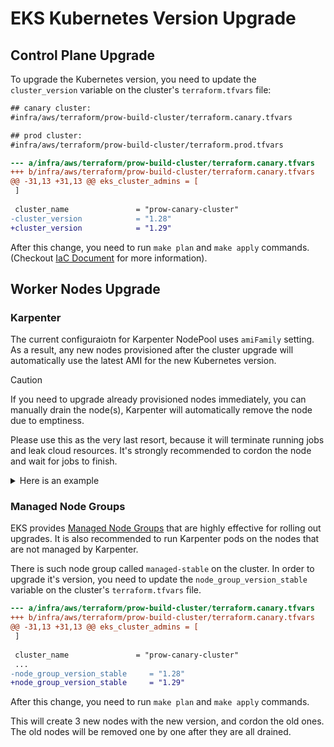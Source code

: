 # EKS Kubernetes Version Upgrade

## Control Plane Upgrade

To upgrade the Kubernetes version, you need to update the `cluster_version` variable on the cluster's `terraform.tfvars` file:

```diff
## canary cluster:
#infra/aws/terraform/prow-build-cluster/terraform.canary.tfvars

## prod cluster:
#infra/aws/terraform/prow-build-cluster/terraform.prod.tfvars

--- a/infra/aws/terraform/prow-build-cluster/terraform.canary.tfvars
+++ b/infra/aws/terraform/prow-build-cluster/terraform.canary.tfvars
@@ -31,13 +31,13 @@ eks_cluster_admins = [
 ]
 
 cluster_name               = "prow-canary-cluster"
-cluster_version            = "1.28"
+cluster_version            = "1.29"
```

After this change, you need to run `make plan` and `make apply` commands. (Checkout [IaC Document](./IaC.md) for more information).


## Worker Nodes Upgrade

### Karpenter

The current configuraiotn for Karpenter NodePool uses `amiFamily` setting. As a result, any new nodes provisioned after the cluster upgrade will automatically use the latest AMI for the new Kubernetes version.

> [!CAUTION]
> If you need to upgrade already provisioned nodes immediately, you can manually drain the node(s), Karpenter will automatically remove the node due to emptiness.
>
> Please use this as the very last resort, because it will terminate running jobs and leak cloud resources. It's strongly recommended to cordon the node and wait for jobs to finish.
>
> <details>
>  <summary>Here is an example</summary>
>
> Get our Karpenter managed node list:
> ```bash
> $> kubectl get nodes -l karpenter.sh/nodepool=default
> NAME                                        STATUS   ROLES    AGE     VERSION
> ip-10-0-125-19.us-east-2.compute.internal   Ready    <none>   4h12m   v1.29.5-eks-1109419
> ip-10-0-164-0.us-east-2.compute.internal    Ready    <none>   4h12m   v1.29.5-eks-1109419
> ip-10-0-4-161.us-east-2.compute.internal    Ready    <none>   4h13m   v1.29.5-eks-1109419
> ip-10-0-53-105.us-east-2.compute.internal   Ready    <none>   4h13m   v1.29.5-eks-1109419
> ```
>
> Drain one of the nodes:
>
> ```bash
> $> kubectl drain ip-10-0-53-105.us-east-2.compute.internal --ignore-daemonsets --delete-emptydir-data
> node/ip-10-0-53-105.us-east-2.compute.internal cordoned
> ...
> pod/coredns-7987595ff5-2t224 evicted
> node/ip-10-0-53-105.us-east-2.compute.internal drained
> ```
>
> You will see in the `kubectl get nodes` output that the node is deleted within a minute. You can check the logs:
>
> ```bash
> $> kubectl logs -l app.kubernetes.io/name=karpenter -n kube-system
> ...
> {"level":"INFO","time":"2024-08-12T11:03:35.323Z","logger":"controller","message":"disrupting via emptiness delete, terminating 1 nodes > (0 pods) ip-10-0-53-105.us-east-2.compute.internal/r5ad.xlarge/on-demand","commit":"490ef94","controller":"disruption",> "command-id":"704b9a1b-3c27-4bca-913e-a79cacc8d0bd"}
> {"level":"INFO","time":"2024-08-12T11:03:36.131Z","logger":"controller","message":"command succeeded","commit":"490ef94",> "controller":"disruption.queue","command-id":"704b9a1b-3c27-4bca-913e-a79cacc8d0bd"}
> {"level":"INFO","time":"2024-08-12T11:03:36.172Z","logger":"controller","message":"tainted node","commit":"490ef94","controller":"node.> termination","controllerGroup":"","controllerKind":"Node","Node":{"name":"ip-10-0-53-105.us-east-2.compute.internal"},"namespace":"",> "name":"ip-10-0-53-105.us-east-2.compute.internal","reconcileID":"503a0908-5d66-4477-b8aa-f502c50ae19a"}
> {"level":"INFO","time":"2024-08-12T11:03:37.724Z","logger":"controller","message":"deleted node","commit":"490ef94","controller":"node.> termination","controllerGroup":"","controllerKind":"Node","Node":{"name":"ip-10-0-53-105.us-east-2.compute.internal"},"namespace":"",> "name":"ip-10-0-53-105.us-east-2.compute.internal","reconcileID":"12841033-3566-4507-84ca-f3a50b6fe7f8"}
> {"level":"INFO","time":"2024-08-12T11:03:38.126Z","logger":"controller","message":"deleted nodeclaim","commit":"490ef94",> "controller":"nodeclaim.termination","controllerGroup":"karpenter.sh","controllerKind":"NodeClaim","NodeClaim":{"name":"default-jsh9r"},> "namespace":"","name":"default-jsh9r","reconcileID":"4ed9cd00-7022-40d1-8dc1-02238d05b11f","Node":{"name":"ip-10-0-53-105.us-east-2.> compute.internal"},"provider-id":"aws:///us-east-2a/i-0ec90db31ac978cde"}
> ```
>
> </details>

### Managed Node Groups

EKS provides [Managed Node Groups](https://docs.aws.amazon.com/eks/latest/userguide/update-managed-node-group.html) that are highly effective for rolling out upgrades. It is also recommended to run Karpenter pods on the nodes that are not managed by Karpenter.

There is such node group called `managed-stable` on the cluster. In order to upgrade it's version, you need to update the `node_group_version_stable` variable on the cluster's `terraform.tfvars` file.

```diff
--- a/infra/aws/terraform/prow-build-cluster/terraform.canary.tfvars
+++ b/infra/aws/terraform/prow-build-cluster/terraform.canary.tfvars
@@ -31,13 +31,13 @@ eks_cluster_admins = [
 ]
 
 cluster_name               = "prow-canary-cluster"
 ...
-node_group_version_stable     = "1.28"
+node_group_version_stable     = "1.29"
```

After this change, you need to run `make plan` and `make apply` commands.

This will create 3 new nodes with the new version, and cordon the old ones. The old nodes will be removed one by one after they are all drained.

